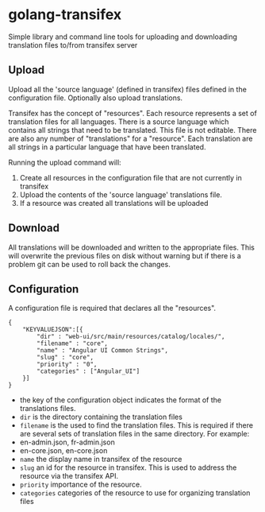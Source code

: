 golang-transifex
================

Simple library and command line tools for uploading and downloading translation files to/from transifex server

Upload
------

Upload all the 'source language' (defined in transifex) files defined in the configuration file.
Optionally also upload translations.

Transifex has the concept of "resources".  Each resource represents a set of translation files for all languages.  There is a source language which contains all strings that need to be translated.  This file is not editable.  There are also any number of "translations" for a "resource".  Each translation are all strings in a particular language that have been translated.

Running the upload command will:

1. Create all resources in the configuration file that are not currently in transifex
2. Upload the contents of the 'source language' translations file.
3. If a resource was created all translations will be uploaded


Download
--------

All translations will be downloaded and written to the appropriate files.  This will overwrite the previous files on disk without warning but if there is a problem git can be used to roll back the changes.

Configuration
-------------

A configuration file is required that declares all the "resources".  

	{
		"KEYVALUEJSON":[{
			"dir" : "web-ui/src/main/resources/catalog/locales/",
			"filename" : "core",
			"name" : "Angular UI Common Strings",
			"slug" : "core",
			"priority" : "0",
			"categories" : ["Angular_UI"]
		}]
	}

* the key of the configuration object indicates the format of the translations files.  
* `dir` is the directory containing the translation files
* `filename` is the used to find the translation files.  This is required if there are several sets of translation files in the same directory.  For example: 
 * en-admin.json, fr-admin.json
 * en-core.json, en-core.json
* `name` the display name in transifex of the resource
* `slug` an id for the resource in transifex.  This is used to address the resource via the transifex API.
* `priority` importance of the resource.  
* `categories` categories of the resource to use for organizing translation files
